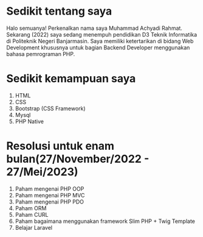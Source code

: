 # Sedikit tentang saya
Halo semuanya! Perkenalkan nama saya Muhammad Achyadi Rahmat.
Sekarang (2022) saya sedang menempuh pendidikan D3 Teknik Informatika di Politeknik Negeri Banjarmasin.
Saya memiliki ketertarikan di bidang Web Development khususnya untuk bagian Backend Developer menggunakan bahasa pemrograman PHP.

# Sedikit kemampuan saya
1. HTML
2. CSS 
3. Bootstrap (CSS Framework)
4. Mysql
5. PHP Native

# Resolusi untuk enam bulan(27/November/2022 - 27/Mei/2023)
1. Paham mengenai PHP OOP
2. Paham mengenai PHP MVC
3. Paham mengenai PHP PDO
4. Paham ORM
5. Paham CURL
6. Paham bagaimana menggunakan framework Slim PHP + Twig Template
7. Belajar Laravel
